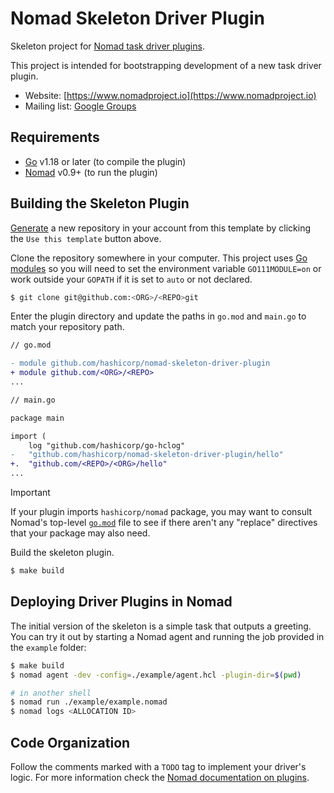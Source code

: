 Nomad Skeleton Driver Plugin
==========

Skeleton project for
[Nomad task driver plugins](https://www.nomadproject.io/docs/drivers/index.html).

This project is intended for bootstrapping development of a new task driver
plugin.

- Website: [https://www.nomadproject.io](https://www.nomadproject.io)
- Mailing list: [Google Groups](http://groups.google.com/group/nomad-tool)

Requirements
-------------------

- [Go](https://golang.org/doc/install) v1.18 or later (to compile the plugin)
- [Nomad](https://www.nomadproject.io/downloads.html) v0.9+ (to run the plugin)

Building the Skeleton Plugin
-------------------

[Generate](https://github.com/hashicorp/nomad-skeleton-driver-plugin/generate)
a new repository in your account from this template by clicking the `Use this
template` button above.

Clone the repository somewhere in your computer. This project uses
[Go modules](https://blog.golang.org/using-go-modules) so you will need to set
the environment variable `GO111MODULE=on` or work outside your `GOPATH` if it
is set to `auto` or not declared.

```sh
$ git clone git@github.com:<ORG>/<REPO>git
```

Enter the plugin directory and update the paths in `go.mod` and `main.go` to
match your repository path.

```diff
// go.mod

- module github.com/hashicorp/nomad-skeleton-driver-plugin
+ module github.com/<ORG>/<REPO>
...
```

```diff
// main.go

package main

import (
    log "github.com/hashicorp/go-hclog"
-   "github.com/hashicorp/nomad-skeleton-driver-plugin/hello"
+.  "github.com/<REPO>/<ORG>/hello"
...

```

> [!IMPORTANT]
> If your plugin imports `hashicorp/nomad` package, you may want to consult
> Nomad's top-level
> [`go.mod`](https://github.com/hashicorp/nomad/blob/main/go.mod) file to see if
> there aren't any "replace" directives that your package may also need.

Build the skeleton plugin.

```sh
$ make build
```

## Deploying Driver Plugins in Nomad

The initial version of the skeleton is a simple task that outputs a greeting.
You can try it out by starting a Nomad agent and running the job provided in
the `example` folder:

```sh
$ make build
$ nomad agent -dev -config=./example/agent.hcl -plugin-dir=$(pwd)

# in another shell
$ nomad run ./example/example.nomad
$ nomad logs <ALLOCATION ID>
```

Code Organization
-------------------
Follow the comments marked with a `TODO` tag to implement your driver's logic.
For more information check the
[Nomad documentation on plugins](https://www.nomadproject.io/docs/internals/plugins/index.html).
